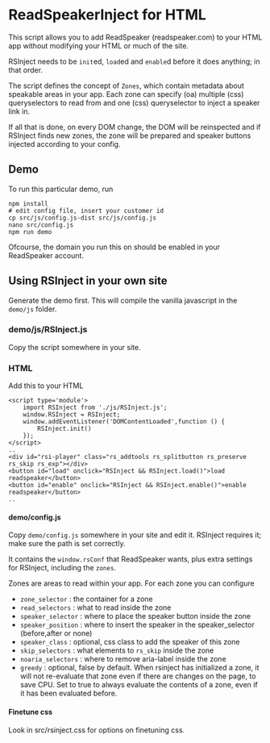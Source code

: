 # ReadSpeakerInject for HTML

This script allows you to add ReadSpeaker (readspeaker.com)
to your HTML app without modifying your HTML or much
of the site.

RSInject needs to be `init`ed, `load`ed and 
`enable`d before it does anything; in that order. 

The script defines the concept of `Zones`, which
contain metadata about speakable areas in your app. 
Each zone can specify (oa) multiple (css) queryselectors 
to read from and one (css) queryselector to inject a speaker
link in.

If all that is done, on every DOM change, the DOM will be 
reinspected and if RSInject finds new zones, the zone will be 
prepared and speaker buttons injected according 
to your config.

## Demo

To run this particular demo, run 
```
npm install
# edit config file, insert your customer id
cp src/js/config.js-dist src/js/config.js
nano src/config.js
npm run demo
```

Ofcourse, the domain you run this on should be enabled 
in your ReadSpeaker account.

## Using RSInject in your own site

Generate the demo first. This will compile
the vanilla javascript in the `demo/js` folder.

### demo/js/RSInject.js

Copy the script somewhere in your site.

### HTML

Add this to your HTML

```
<script type='module'>
    import RSInject from './js/RSInject.js';
    window.RSInject = RSInject;
    window.addEventListener('DOMContentLoaded',function () {
        RSInject.init()
    });
</script>
..
<div id="rsi-player" class="rs_addtools rs_splitbutton rs_preserve rs_skip rs_exp"></div>
<button id="load" onclick="RSInject && RSInject.load()">load readspeaker</button>
<button id="enable" onclick="RSInject && RSInject.enable()">enable readspeaker</button>
..
```

#### demo/config.js

Copy `demo/config.js` somewhere in your site and edit it.
RSInject requires it; make sure the path is set correctly.

It contains the `window.rsConf` that ReadSpeaker wants,
plus extra settings for RSInject, including the `zones`.

Zones are areas to read within your app. For each zone you can configure
 - `zone_selector` : the container for a zone
 - `read_selectors` : what to read inside the zone
 - `speaker_selector` : where to place the speaker button inside the zone
 - `speaker_position` : where to insert the speaker in the speaker_selector (before,after or none)
 - `speaker_class` : optional, css class to add the speaker of this zone
 - `skip_selectors` : what elements to `rs_skip` inside the zone
 - `noaria_selectors` : where to remove aria-label inside the zone
 - `greedy` : optional, false by default. When rsinject has initialized a zone, it will not re-evaluate that zone even if there are changes on the page, to save CPU. Set to true to always evaluate the contents of a zone, even if it has been evaluated before. 


#### Finetune css

Look in src/rsinject.css for options on finetuning css.

